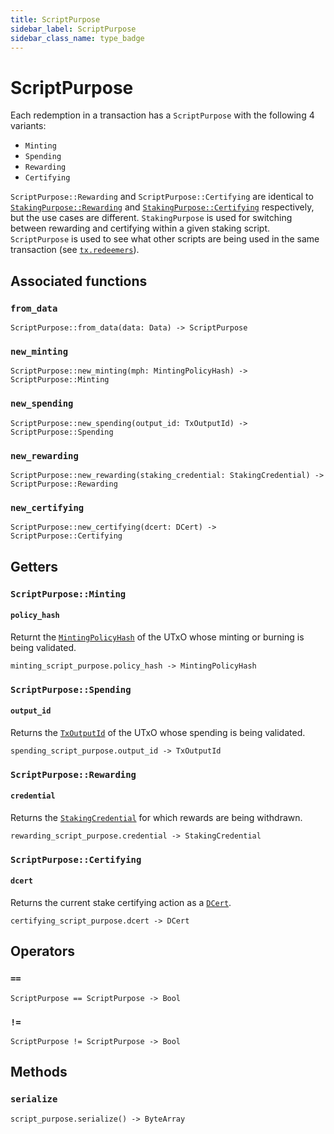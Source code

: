 ```yaml
---
title: ScriptPurpose
sidebar_label: ScriptPurpose
sidebar_class_name: type_badge
---
```


# <span className="type_badge">ScriptPurpose</span>

Each redemption in a transaction has a `ScriptPurpose` with the following 4 variants:
  * `Minting`
  * `Spending`
  * `Rewarding`
  * `Certifying`

`ScriptPurpose::Rewarding` and `ScriptPurpose::Certifying` are identical to [`StakingPurpose::Rewarding`](./stakingpurpose.md) and [`StakingPurpose::Certifying`](./stakingpurpose.md) respectively, but the use cases are different. `StakingPurpose` is used for switching between rewarding and certifying within a given staking script. `ScriptPurpose` is used to see what other scripts are being used in the same transaction (see [`tx.redeemers`](./tx.md#redeemers)).

## Associated functions

### `from_data`

```helios
ScriptPurpose::from_data(data: Data) -> ScriptPurpose
```

### `new_minting`

```helios
ScriptPurpose::new_minting(mph: MintingPolicyHash) -> ScriptPurpose::Minting
```

### `new_spending`

```helios
ScriptPurpose::new_spending(output_id: TxOutputId) -> ScriptPurpose::Spending
```

### `new_rewarding`

```helios
ScriptPurpose::new_rewarding(staking_credential: StakingCredential) -> ScriptPurpose::Rewarding
```

### `new_certifying`

```helios
ScriptPurpose::new_certifying(dcert: DCert) -> ScriptPurpose::Certifying
```

## Getters

### `ScriptPurpose::Minting`

#### `policy_hash`

Returnt the [`MintingPolicyHash`](./mintingpolicyhash.md) of the UTxO whose minting or burning is being validated.

```helios
minting_script_purpose.policy_hash -> MintingPolicyHash
```

### `ScriptPurpose::Spending`

#### `output_id`

Returns the [`TxOutputId`](./txoutputid.md) of the UTxO whose spending is being validated.

```helios
spending_script_purpose.output_id -> TxOutputId
```

### `ScriptPurpose::Rewarding`

#### `credential`

Returns the [`StakingCredential`](./stakingcredential.md) for which rewards are being withdrawn.

```helios
rewarding_script_purpose.credential -> StakingCredential
```

### `ScriptPurpose::Certifying`

#### `dcert`

Returns the current stake certifying action as a [`DCert`](./dcert.md).

```helios
certifying_script_purpose.dcert -> DCert
```

## Operators

### `==`

```helios
ScriptPurpose == ScriptPurpose -> Bool
```

### `!=`

```helios
ScriptPurpose != ScriptPurpose -> Bool
```

## Methods

### `serialize`

```helios
script_purpose.serialize() -> ByteArray
```